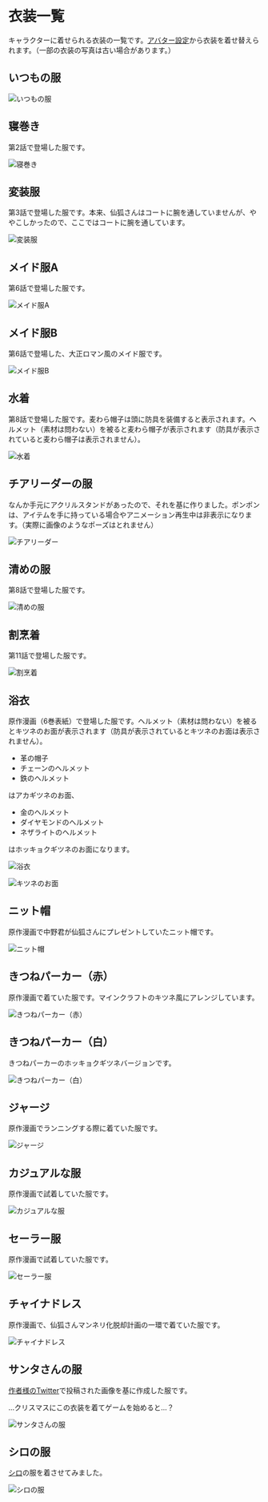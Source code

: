 # 衣装一覧
キャラクターに着せられる衣装の一覧です。[アバター設定](../SenkoSan/README.md#アバター設定)から衣装を着せ替えられます。（一部の衣装の写真は古い場合があります。）

## いつもの服
![いつもの服](README_images/通常の服.jpg)

## 寝巻き
第2話で登場した服です。

![寝巻き](README_images/寝巻き.jpg)

## 変装服
第3話で登場した服です。本来、仙狐さんはコートに腕を通していませんが、ややこしかったので、ここではコートに腕を通しています。

![変装服](README_images/変装服.jpg)

## メイド服A
第6話で登場した服です。

![メイド服A](README_images/メイド服A.jpg)

## メイド服B
第6話で登場した、大正ロマン風のメイド服です。

![メイド服B](README_images/メイド服B.jpg)

## 水着
第8話で登場した服です。麦わら帽子は頭に防具を装備すると表示されます。ヘルメット（素材は問わない）を被ると麦わら帽子が表示されます（防具が表示されていると麦わら帽子は表示されません）。

![水着](README_images/水着.jpg)

## チアリーダーの服
なんか手元にアクリルスタンドがあったので、それを基に作りました。ポンポンは、アイテムを手に持っている場合やアニメーション再生中は非表示になります。（実際に画像のようなポーズはとれません）

![チアリーダー](README_images/チアリーダー.jpg)

## 清めの服
第8話で登場した服です。

![清めの服](README_images/清めの服.jpg)

## 割烹着
第11話で登場した服です。

![割烹着](README_images/割烹着.jpg)

## 浴衣
原作漫画（6巻表紙）で登場した服です。ヘルメット（素材は問わない）を被るとキツネのお面が表示されます（防具が表示されているとキツネのお面は表示されません）。

- 革の帽子
- チェーンのヘルメット
- 鉄のヘルメット

はアカギツネのお面、

- 金のヘルメット
- ダイヤモンドのヘルメット
- ネザライトのヘルメット

はホッキョクギツネのお面になります。

![浴衣](README_images/浴衣.jpg)

![キツネのお面](README_images/狐のお面.jpg)

## ニット帽
原作漫画で中野君が仙狐さんにプレゼントしていたニット帽です。

![ニット帽](README_images/ニット帽.jpg)

## きつねパーカー（赤）
原作漫画で着ていた服です。マインクラフトのキツネ風にアレンジしています。

![きつねパーカー（赤）](README_images/きつねパーカー（赤）.jpg)

## きつねパーカー（白）
きつねパーカーのホッキョクギツネバージョンです。

![きつねパーカー（白）](README_images/きつねパーカー（白）.jpg)

## ジャージ
原作漫画でランニングする際に着ていた服です。

![ジャージ](README_images/ジャージ.jpg)

## カジュアルな服
原作漫画で試着していた服です。

![カジュアルな服](README_images/カジュアルな服.jpg)

## セーラー服
原作漫画で試着していた服です。

![セーラー服](README_images/セーラー服.jpg)

## チャイナドレス
原作漫画で、仙狐さんマンネリ化脱却計画の一環で着ていた服です。

![チャイナドレス](README_images/チャイナドレス.jpg)

## サンタさんの服
[作者様のTwitter](https://twitter.com/rimukoro/status/1342066683704352768)で投稿された画像を基に作成した服です。

...クリスマスにこの衣装を着てゲームを始めると...？

![サンタさんの服](README_images/サンタさん.jpg)

## シロの服
[シロ](https://github.com/Gakuto1112/SenkoSan/tree/Shiro)の服を着させてみました。

![シロの服](README_images/シロの服.jpg)